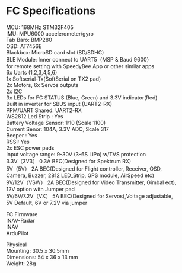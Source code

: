 
FC Specifications
=====

MCU: 168MHz STM32F405 <br>
IMU: MPU6000 accelerometer/gyro <br>
Tab Baro: BMP280 <br>
OSD:  AT7456E <br>
Blackbox: MicroSD card slot (SD/SDHC) <br>
BLE Module: Inner connect to UART5（MSP & Baud 9600）<br>
for remote setting with SpeedyBee App or other similar apps <br>
6x Uarts (1,2,3,4,5,6) <br>
1x Softserial-Tx(SoftSerial on TX2 pad) <br>
2x Motors, 6x Servos outputs <br>
2x I2C <br>
3x LEDs for FC STATUS (Blue, Green) and 3.3V indicator(Red) <br>
Built in inverter for SBUS input (UART2-RX) <br>
PPM/UART Shared: UART2-RX <br>
WS2812 Led Strip : Yes <br>
Battery Voltage Sensor: 1:10 (Scale 1100) <br>
Current Senor: 104A,  3.3V ADC,  Scale 317 <br>
Beeper : Yes <br>
RSSI: Yes <br>
2x ESC power pads <br>
Input voltage range: 9-30V (3-6S LiPo) w/TVS protection <br>
3.3V（3V3） 0.3A BEC(Designed for Spektrum RX) <br>
5V（5V） 2A BEC(Designed for Flight controller, Receiver, OSD, <br>
Camera, Buzzer, 2812 LED_Strip, GPS module, AirSpeed etc) <br>
9V/12V（VSW） 2A BEC(Designed for Video Transmitter, Gimbal ect), <br>
12V option with Jumper pad <br>
5V/6V/7.2V（VX） 5A BEC(Designed for Servos),Voltage adjustable, <br>
5V Default, 6V or 7.2V via jumper <br>

FC Firmware <br>
INAV-Radar <br>
INAV <br>
ArduPilot <br>

Physical <br>
Mounting: 30.5 x 30.5mm <br>
Dimensions: 54 x 36 x 13 mm <br>
Weight: 28g <br>
